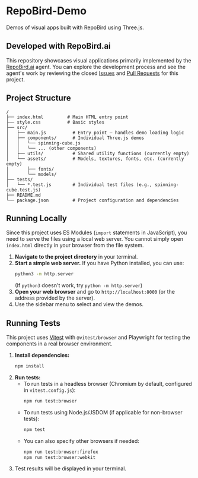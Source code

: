 # RepoBird-Demo

Demos of visual apps built with RepoBird using Three.js.

## Developed with RepoBird.ai

This repository showcases visual applications primarily implemented by the [RepoBird.ai](https://repobird.ai/) agent. You can explore the development process and see the agent's work by reviewing the closed [Issues](https://github.com/ariel-frischer/RepoBird-Demo/issues?q=is%3Aissue+is%3Aclosed) and [Pull Requests](https://github.com/ariel-frischer/RepoBird-Demo/pulls?q=is%3Apr+is%3Aclosed) for this project.


## Project Structure

```
/
├── index.html         # Main HTML entry point
├── style.css          # Basic styles
├── src/
│   ├── main.js          # Entry point – handles demo loading logic
│   ├── components/      # Individual Three.js demos
│   │   └── spinning-cube.js
│   │   └── ... (other components)
│   ├── utils/           # Shared utility functions (currently empty)
│   └── assets/          # Models, textures, fonts, etc. (currently empty)
│       ├── fonts/
│       └── models/
├── tests/
│   └── *.test.js        # Individual test files (e.g., spinning-cube.test.js)
├── README.md
└── package.json         # Project configuration and dependencies
```

## Running Locally

Since this project uses ES Modules (`import` statements in JavaScript), you need to serve the files using a local web server. You cannot simply open `index.html` directly in your browser from the file system.

1.  **Navigate to the project directory** in your terminal.
2.  **Start a simple web server.** If you have Python installed, you can use:
    ```bash
    python3 -m http.server
    ```
    (If `python3` doesn't work, try `python -m http.server`)
3.  **Open your web browser** and go to `http://localhost:8000` (or the address provided by the server).
4.  Use the sidebar menu to select and view the demos.

## Running Tests

This project uses [Vitest](https://vitest.dev/) with `@vitest/browser` and Playwright for testing the components in a real browser environment.

1.  **Install dependencies:**
    ```bash
    npm install
    ```
2.  **Run tests:**
    *   To run tests in a headless browser (Chromium by default, configured in `vitest.config.js`):
        ```bash
        npm run test:browser
        ```
    *   To run tests using Node.js/JSDOM (if applicable for non-browser tests):
        ```bash
        npm test
        ```
    *   You can also specify other browsers if needed:
        ```bash
        npm run test:browser:firefox
        npm run test:browser:webkit
        ```
3.  Test results will be displayed in your terminal.
